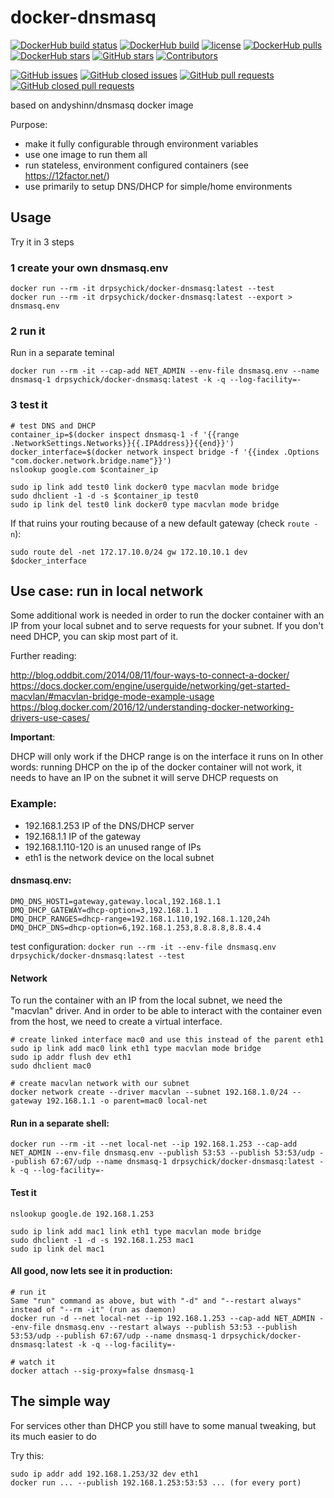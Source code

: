 # docker-dnsmasq

[![DockerHub build status](https://img.shields.io/docker/build/drpsychick/docker-dnsmasq.svg)](https://hub.docker.com/r/drpsychick/docker-dnsmasq/builds/) [![DockerHub build](https://img.shields.io/docker/automated/drpsychick/docker-dnsmasq.svg)](https://hub.docker.com/r/drpsychick/docker-dnsmasq/builds/) [![license](https://img.shields.io/github/license/drpsychick/docker-dnsmasq.svg)](https://github.com/drpsychick/docker-dnsmasq/blob/master/LICENSE) [![DockerHub pulls](https://img.shields.io/docker/pulls/drpsychick/docker-dnsmasq.svg)](https://hub.docker.com/r/drpsychick/docker-dnsmasq/) [![DockerHub stars](https://img.shields.io/docker/stars/drpsychick/docker-dnsmasq.svg)](https://hub.docker.com/r/drpsychick/docker-dnsmasq/) [![GitHub stars](https://img.shields.io/github/stars/drpsychick/docker-dnsmasq.svg)](https://github.com/drpsychick/docker-dnsmasq) [![Contributors](https://img.shields.io/github/contributors/drpsychick/docker-dnsmasq.svg)](https://github.com/drpsychick/docker-dnsmasq/graphs/contributors)

[![GitHub issues](https://img.shields.io/github/issues/drpsychick/docker-dnsmasq.svg)](https://github.com/drpsychick/docker-dnsmasq/issues) [![GitHub closed issues](https://img.shields.io/github/issues-closed/drpsychick/docker-dnsmasq.svg)](https://github.com/drpsychick/docker-dnsmasq/issues?q=is%3Aissue+is%3Aclosed) [![GitHub pull requests](https://img.shields.io/github/issues-pr/drpsychick/docker-dnsmasq.svg)](https://github.com/drpsychick/docker-dnsmasq/pulls) [![GitHub closed pull requests](https://img.shields.io/github/issues-pr-closed/drpsychick/docker-dnsmasq.svg)](https://github.com/drpsychick/docker-dnsmasq/pulls?q=is%3Apr+is%3Aclosed)

based on andyshinn/dnsmasq docker image

Purpose:
* make it fully configurable through environment variables
* use one image to run them all
* run stateless, environment configured containers (see https://12factor.net/)
* use primarily to setup DNS/DHCP for simple/home environments

## Usage

Try it in 3 steps

### 1 create your own dnsmasq.env
```
docker run --rm -it drpsychick/docker-dnsmasq:latest --test
docker run --rm -it drpsychick/docker-dnsmasq:latest --export > dnsmasq.env
```

### 2 run it
Run in a separate teminal
```
docker run --rm -it --cap-add NET_ADMIN --env-file dnsmasq.env --name dnsmasq-1 drpsychick/docker-dnsmasq:latest -k -q --log-facility=-
```

### 3 test it
```
# test DNS and DHCP
container_ip=$(docker inspect dnsmasq-1 -f '{{range .NetworkSettings.Networks}}{{.IPAddress}}{{end}}')
docker_interface=$(docker network inspect bridge -f '{{index .Options "com.docker.network.bridge.name"}}')
nslookup google.com $container_ip

sudo ip link add test0 link docker0 type macvlan mode bridge
sudo dhclient -1 -d -s $container_ip test0
sudo ip link del test0 link docker0 type macvlan mode bridge
```


If that ruins your routing because of a new default gateway (check `route -n`):
```
sudo route del -net 172.17.10.0/24 gw 172.10.10.1 dev $docker_interface
```

## Use case: run in local network
Some additional work is needed in order to run the docker container with an IP from your local subnet and to serve requests for your subnet.
If you don't need DHCP, you can skip most part of it. 

Further reading:

http://blog.oddbit.com/2014/08/11/four-ways-to-connect-a-docker/
https://docs.docker.com/engine/userguide/networking/get-started-macvlan/#macvlan-bridge-mode-example-usage
https://blog.docker.com/2016/12/understanding-docker-networking-drivers-use-cases/

**Important**:

DHCP will only work if the DHCP range is on the interface it runs on
In other words: running DHCP on the ip of the docker container will not work, it needs to have an IP on the subnet it will serve DHCP requests on

### Example: 
* 192.168.1.253 IP of the DNS/DHCP server
* 192.168.1.1   IP of the gateway
* 192.168.1.110-120 is an unused range of IPs
* eth1 is the network device on the local subnet

#### dnsmasq.env:

```
DMQ_DNS_HOST1=gateway,gateway.local,192.168.1.1
DMQ_DHCP_GATEWAY=dhcp-option=3,192.168.1.1
DMQ_DHCP_RANGES=dhcp-range=192.168.1.110,192.168.1.120,24h
DMQ_DHCP_DNS=dhcp-option=6,192.168.1.253,8.8.8.8,8.8.4.4
```

test configuration:
`docker run --rm -it --env-file dnsmasq.env drpsychick/docker-dnsmasq:latest --test`

#### Network
To run the container with an IP from the local subnet, we need the "macvlan" driver. 
And in order to be able to interact with the container even from the host, we need to create a virtual interface.

```
# create linked interface mac0 and use this instead of the parent eth1
sudo ip link add mac0 link eth1 type macvlan mode bridge
sudo ip addr flush dev eth1
sudo dhclient mac0

# create macvlan network with our subnet
docker network create --driver macvlan --subnet 192.168.1.0/24 --gateway 192.168.1.1 -o parent=mac0 local-net
```

#### Run in a separate shell:
```
docker run --rm -it --net local-net --ip 192.168.1.253 --cap-add NET_ADMIN --env-file dnsmasq.env --publish 53:53 --publish 53:53/udp --publish 67:67/udp --name dnsmasq-1 drpsychick/docker-dnsmasq:latest -k -q --log-facility=-
```

#### Test it
```
nslookup google.de 192.168.1.253

sudo ip link add mac1 link eth1 type macvlan mode bridge
sudo dhclient -1 -d -s 192.168.1.253 mac1
sudo ip link del mac1
```

#### All good, now lets see it in production:
```
# run it
Same "run" command as above, but with "-d" and "--restart always" instead of "--rm -it" (run as daemon)
docker run -d --net local-net --ip 192.168.1.253 --cap-add NET_ADMIN --env-file dnsmasq.env --restart always --publish 53:53 --publish 53:53/udp --publish 67:67/udp --name dnsmasq-1 drpsychick/docker-dnsmasq:latest -k -q --log-facility=-

# watch it
docker attach --sig-proxy=false dnsmasq-1
```

## The simple way
For services other than DHCP you still have to some manual tweaking, but its much easier to do

Try this:
```
sudo ip addr add 192.168.1.253/32 dev eth1
docker run ... --publish 192.168.1.253:53:53 ... (for every port)
```

